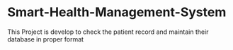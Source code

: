 # Smart-Health-Management-System
This Project is develop to check the patient record and maintain their database in proper format
